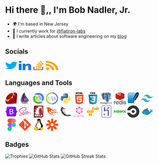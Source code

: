# Hi there 👋,, I'm Bob Nadler, Jr.

- 🌍  I'm based in New Jersey
- 🏢  I currently work for [@flatiron-labs](https://github.com/flatiron-labs)
- 📝  I write articles about software engineering on my [blog](https://bobnadler.com)

## Socials
<a href="https://twitter.com/bnadlerjr" target="blank"><img align="center" src="https://raw.githubusercontent.com/bnadlerjr/bnadlerjr/main/icons/twitter.svg" alt="bnadlerjr" height="30" width="40" /></a>  <a href="https://linkedin.com/in/bnadlerjr" target="blank"><img align="center" src="https://raw.githubusercontent.com/bnadlerjr/bnadlerjr/main/icons/linked-in.svg" alt="bnadlerjr" height="30" width="40" /></a>  <a href="https://stackoverflow.com/users/bnadlerjr" target="blank"><img align="center" src="https://raw.githubusercontent.com/bnadlerjr/bnadlerjr/main/icons/stack-overflow.svg" alt="bnadlerjr" height="30" width="40" /></a>  <a href="/https://bobnadler.com/feed.xml" target="blank"><img align="center" src="https://raw.githubusercontent.com/bnadlerjr/bnadlerjr/main/icons/rss.svg" alt="https://bobnadler.com/feed.xml" height="30" width="40" /></a>  

## Languages and Tools
<img src="https://raw.githubusercontent.com/bnadlerjr/bnadlerjr/main/icons/ruby-original.svg" alt="Ruby" width="40" height="40"/> <img src="https://raw.githubusercontent.com/bnadlerjr/bnadlerjr/main/icons/elixir-original.svg" alt="Elixir" width="40" height="40"/> <img src="https://raw.githubusercontent.com/bnadlerjr/bnadlerjr/main/icons/clojure-original.svg" alt="Clojure" width="40" height="40"/> <img src="https://raw.githubusercontent.com/bnadlerjr/bnadlerjr/main/icons/clojurescript-original.svg" alt="Clojurescript" width="40" height="40"/> <img src="https://raw.githubusercontent.com/bnadlerjr/bnadlerjr/main/icons/python-original.svg" alt="Python" width="40" height="40"/> <img src="https://raw.githubusercontent.com/bnadlerjr/bnadlerjr/main/icons/html5-original-wordmark.svg" alt="HTML5" width="40" height="40"/> <img src="https://raw.githubusercontent.com/bnadlerjr/bnadlerjr/main/icons/css3-original-wordmark.svg" alt="CSS3" width="40" height="40"/> <img src="https://raw.githubusercontent.com/bnadlerjr/bnadlerjr/main/icons/postgresql-original-wordmark.svg" alt="PostgreSQL" width="40" height="40"/> <img src="https://raw.githubusercontent.com/bnadlerjr/bnadlerjr/main/icons/redis-original-wordmark.svg" alt="Redis" width="40" height="40"/> <img src="https://raw.githubusercontent.com/bnadlerjr/bnadlerjr/main/icons/sqlite-original.svg" alt="Sqlite" width="40" height="40"/> <img src="https://raw.githubusercontent.com/bnadlerjr/bnadlerjr/main/icons/tailwindcss-plain.svg" alt="Tailwind" width="40" height="40"/> <img src="https://raw.githubusercontent.com/bnadlerjr/bnadlerjr/main/icons/bootstrap-original.svg" alt="Bootstrap" width="40" height="40"/> <img src="https://raw.githubusercontent.com/bnadlerjr/bnadlerjr/main/icons/sass-original.svg" alt="Sass" width="40" height="40"/> <img src="https://raw.githubusercontent.com/bnadlerjr/bnadlerjr/main/icons/rails-original-wordmark.svg" alt="Rails" width="40" height="40"/> <img src="https://raw.githubusercontent.com/bnadlerjr/bnadlerjr/main/icons/phoenix-original.svg" alt="Phoenix" width="40" height="40"/> <img src="https://raw.githubusercontent.com/bnadlerjr/bnadlerjr/main/icons/flask-original.svg" alt="Flask" width="40" height="40"/> <img src="https://raw.githubusercontent.com/bnadlerjr/bnadlerjr/main/icons/graphql-plain-wordmark.svg" alt="GraphQL" width="40" height="40"/> <img src="https://raw.githubusercontent.com/bnadlerjr/bnadlerjr/main/icons/amazonwebservices-original.svg" alt="AWS" width="40" height="40"/> <img src="https://raw.githubusercontent.com/bnadlerjr/bnadlerjr/main/icons/heroku-original.svg" alt="Heroku" width="40" height="40"/> <img src="https://raw.githubusercontent.com/bnadlerjr/bnadlerjr/main/icons/nginx-original.svg" alt="nginx" width="40" height="40"/> <img src="https://raw.githubusercontent.com/bnadlerjr/bnadlerjr/main/icons/circleci-plain.svg" alt="CircleCI" width="40" height="40"/> <img src="https://raw.githubusercontent.com/bnadlerjr/bnadlerjr/main/icons/docker-original.svg" alt="Docker" width="40" height="40"/> <img src="https://raw.githubusercontent.com/bnadlerjr/bnadlerjr/main/icons/figma-original.svg" alt="Figma" width="40" height="40"/> <img src="https://raw.githubusercontent.com/bnadlerjr/bnadlerjr/main/icons/git-original.svg" alt="Git" width="40" height="40"/> <img src="https://raw.githubusercontent.com/bnadlerjr/bnadlerjr/main/icons/linux-original.svg" alt="Linux" width="40" height="40"/> <img src="https://raw.githubusercontent.com/bnadlerjr/bnadlerjr/main/icons/zapier-icon.svg" alt="Zapier" width="40" height="40"/>

## Badges
![Trophies](https://github-profile-trophy.vercel.app/?username=bnadlerjr&margin-w=15&margin-h=15&column=6)
![GitHub Stats](https://github-readme-stats.vercel.app/api/top-langs?username=bnadlerjr&show_icons=true&locale=en&layout=compact)
![GitHub Streak Stats](https://github-readme-streak-stats.herokuapp.com/?user=bnadlerjr)
